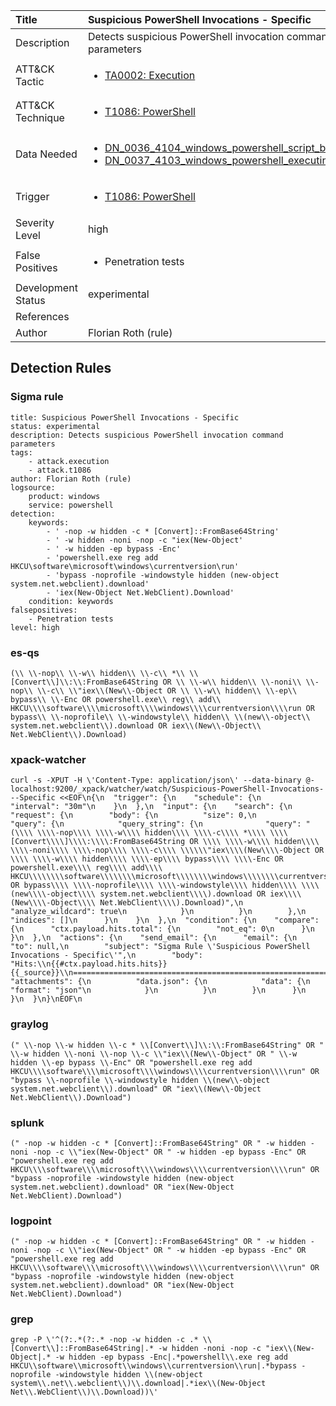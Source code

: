 | Title                | Suspicious PowerShell Invocations - Specific                                                                                                                                                 |
|:---------------------|:------------------------------------------------------------------------------------------------------------------------------------------------------------|
| Description          | Detects suspicious PowerShell invocation command parameters                                                                                                                                           |
| ATT&amp;CK Tactic    | <ul><li>[TA0002: Execution](https://attack.mitre.org/tactics/TA0002)</li></ul>  |
| ATT&amp;CK Technique | <ul><li>[T1086: PowerShell](https://attack.mitre.org/techniques/T1086)</li></ul>                             |
| Data Needed          | <ul><li>[DN_0036_4104_windows_powershell_script_block](../Data_Needed/DN_0036_4104_windows_powershell_script_block.md)</li><li>[DN_0037_4103_windows_powershell_executing_pipeline](../Data_Needed/DN_0037_4103_windows_powershell_executing_pipeline.md)</li></ul>                                                         |
| Trigger              | <ul><li>[T1086: PowerShell](../Triggers/T1086.md)</li></ul>  |
| Severity Level       | high                                                                                                                                                 |
| False Positives      | <ul><li>Penetration tests</li></ul>                                                                  |
| Development Status   | experimental                                                                                                                                                |
| References           | <ul></ul>                                                          |
| Author               | Florian Roth (rule)                                                                                                                                                |


## Detection Rules

### Sigma rule

```
title: Suspicious PowerShell Invocations - Specific
status: experimental
description: Detects suspicious PowerShell invocation command parameters
tags:
    - attack.execution
    - attack.t1086
author: Florian Roth (rule)
logsource:
    product: windows
    service: powershell
detection:
    keywords:
        - ' -nop -w hidden -c * [Convert]::FromBase64String'
        - ' -w hidden -noni -nop -c "iex(New-Object'
        - ' -w hidden -ep bypass -Enc'
        - 'powershell.exe reg add HKCU\software\microsoft\windows\currentversion\run'
        - 'bypass -noprofile -windowstyle hidden (new-object system.net.webclient).download'
        - 'iex(New-Object Net.WebClient).Download'
    condition: keywords
falsepositives:
    - Penetration tests
level: high

```





### es-qs
    
```
(\\ \\-nop\\ \\-w\\ hidden\\ \\-c\\ *\\ \\[Convert\\]\\:\\:FromBase64String OR \\ \\-w\\ hidden\\ \\-noni\\ \\-nop\\ \\-c\\ \\"iex\\(New\\-Object OR \\ \\-w\\ hidden\\ \\-ep\\ bypass\\ \\-Enc OR powershell.exe\\ reg\\ add\\ HKCU\\\\software\\\\microsoft\\\\windows\\\\currentversion\\\\run OR bypass\\ \\-noprofile\\ \\-windowstyle\\ hidden\\ \\(new\\-object\\ system.net.webclient\\).download OR iex\\(New\\-Object\\ Net.WebClient\\).Download)
```


### xpack-watcher
    
```
curl -s -XPUT -H \'Content-Type: application/json\' --data-binary @- localhost:9200/_xpack/watcher/watch/Suspicious-PowerShell-Invocations---Specific <<EOF\n{\n  "trigger": {\n    "schedule": {\n      "interval": "30m"\n    }\n  },\n  "input": {\n    "search": {\n      "request": {\n        "body": {\n          "size": 0,\n          "query": {\n            "query_string": {\n              "query": "(\\\\ \\\\-nop\\\\ \\\\-w\\\\ hidden\\\\ \\\\-c\\\\ *\\\\ \\\\[Convert\\\\]\\\\:\\\\:FromBase64String OR \\\\ \\\\-w\\\\ hidden\\\\ \\\\-noni\\\\ \\\\-nop\\\\ \\\\-c\\\\ \\\\\\"iex\\\\(New\\\\-Object OR \\\\ \\\\-w\\\\ hidden\\\\ \\\\-ep\\\\ bypass\\\\ \\\\-Enc OR powershell.exe\\\\ reg\\\\ add\\\\ HKCU\\\\\\\\software\\\\\\\\microsoft\\\\\\\\windows\\\\\\\\currentversion\\\\\\\\run OR bypass\\\\ \\\\-noprofile\\\\ \\\\-windowstyle\\\\ hidden\\\\ \\\\(new\\\\-object\\\\ system.net.webclient\\\\).download OR iex\\\\(New\\\\-Object\\\\ Net.WebClient\\\\).Download)",\n              "analyze_wildcard": true\n            }\n          }\n        },\n        "indices": []\n      }\n    }\n  },\n  "condition": {\n    "compare": {\n      "ctx.payload.hits.total": {\n        "not_eq": 0\n      }\n    }\n  },\n  "actions": {\n    "send_email": {\n      "email": {\n        "to": null,\n        "subject": "Sigma Rule \'Suspicious PowerShell Invocations - Specific\'",\n        "body": "Hits:\\n{{#ctx.payload.hits.hits}}{{_source}}\\n================================================================================\\n{{/ctx.payload.hits.hits}}",\n        "attachments": {\n          "data.json": {\n            "data": {\n              "format": "json"\n            }\n          }\n        }\n      }\n    }\n  }\n}\nEOF\n
```


### graylog
    
```
(" \\-nop \\-w hidden \\-c * \\[Convert\\]\\:\\:FromBase64String" OR " \\-w hidden \\-noni \\-nop \\-c \\"iex\\(New\\-Object" OR " \\-w hidden \\-ep bypass \\-Enc" OR "powershell.exe reg add HKCU\\\\software\\\\microsoft\\\\windows\\\\currentversion\\\\run" OR "bypass \\-noprofile \\-windowstyle hidden \\(new\\-object system.net.webclient\\).download" OR "iex\\(New\\-Object Net.WebClient\\).Download")
```


### splunk
    
```
(" -nop -w hidden -c * [Convert]::FromBase64String" OR " -w hidden -noni -nop -c \\"iex(New-Object" OR " -w hidden -ep bypass -Enc" OR "powershell.exe reg add HKCU\\\\software\\\\microsoft\\\\windows\\\\currentversion\\\\run" OR "bypass -noprofile -windowstyle hidden (new-object system.net.webclient).download" OR "iex(New-Object Net.WebClient).Download")
```


### logpoint
    
```
(" -nop -w hidden -c * [Convert]::FromBase64String" OR " -w hidden -noni -nop -c \\"iex(New-Object" OR " -w hidden -ep bypass -Enc" OR "powershell.exe reg add HKCU\\\\software\\\\microsoft\\\\windows\\\\currentversion\\\\run" OR "bypass -noprofile -windowstyle hidden (new-object system.net.webclient).download" OR "iex(New-Object Net.WebClient).Download")
```


### grep
    
```
grep -P \'^(?:.*(?:.* -nop -w hidden -c .* \\[Convert\\]::FromBase64String|.* -w hidden -noni -nop -c "iex\\(New-Object|.* -w hidden -ep bypass -Enc|.*powershell\\.exe reg add HKCU\\software\\microsoft\\windows\\currentversion\\run|.*bypass -noprofile -windowstyle hidden \\(new-object system\\.net\\.webclient\\)\\.download|.*iex\\(New-Object Net\\.WebClient\\)\\.Download))\'
```



